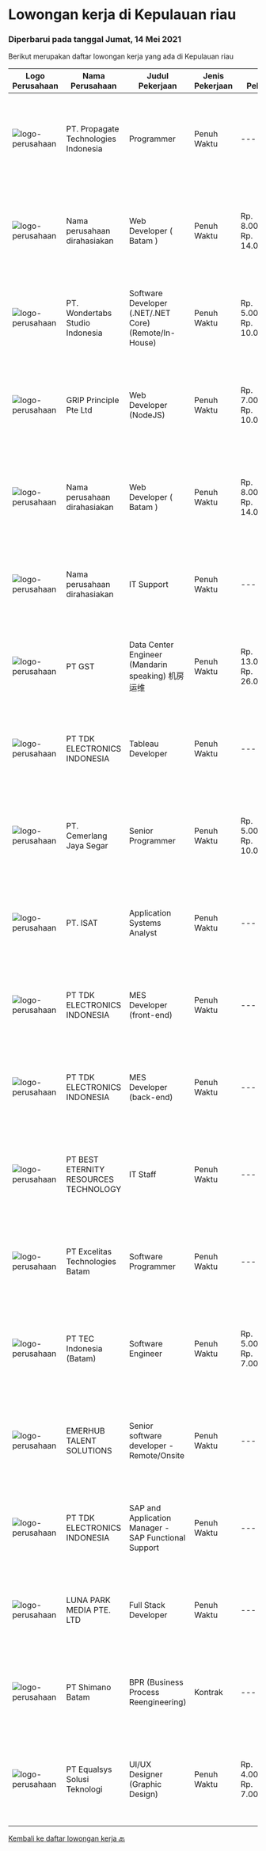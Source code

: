 
  # Lowongan kerja di Kepulauan riau

  ### Diperbarui pada tanggal Jumat, 14 Mei 2021

  Berikut merupakan daftar lowongan kerja yang ada di Kepulauan riau

  |Logo Perusahaan | Nama Perusahaan | Judul Pekerjaan | Jenis Pekerjaan | Gaji Pekerjaan | Lokasi | Deskripsi | Tanggal diunggah | Pranala |
  | -------------- | --------------- | --------------- | --------- | --------- | -------------- | ------- | ----------- | ----------- |
  |![logo-perusahaan](https://us.123rf.com/450wm/pavelstasevich/pavelstasevich1811/pavelstasevich181101027/112815900-stock-vector-no-image-available-icon-flat-vector.jpg?ver=6)|PT. Propagate Technologies Indonesia|Programmer|Penuh Waktu|---|Batam|Candidate must possess at least Bachelor's Degree in Computer Science/Information Technology or equivalent. At least 2 Year(s) of working experience...|Selasa, 11 Mei 2021|https://www.jobstreet.co.id/id/job/programmer-3516851?token=0~9b4639df-eb67-4032-87f8-4ae69902bf24&sectionRank=1&jobId=jobstreet-id-job-3516851|
|![logo-perusahaan](https://us.123rf.com/450wm/pavelstasevich/pavelstasevich1811/pavelstasevich181101027/112815900-stock-vector-no-image-available-icon-flat-vector.jpg?ver=6)|Nama perusahaan dirahasiakan|Web Developer ( Batam )|Penuh Waktu|Rp. 8.000.000-Rp. 14.000.000|Kepulauan Riau|Responsibilities-Build complex Web applications-Build server side infrastructure.-Contribute in all phases of the development lifecycle-Write well...|Rabu, 12 Mei 2021|https://www.jobstreet.co.id/id/job/web-developer-batam-8517276/origin/sg?token=0~9b4639df-eb67-4032-87f8-4ae69902bf24&sectionRank=2&jobId=jobstreet-sg-job-8517276|
|![logo-perusahaan](https://image-service-cdn.seek.com.au/af3bbf4dbcc0036347610a8a9bc4d26f8ff1d553/ee4dce1061f3f616224767ad58cb2fc751b8d2dc)|PT. Wondertabs Studio Indonesia|Software Developer (.NET/.NET Core) (Remote/In-House)|Penuh Waktu|Rp. 5.000.000-Rp. 10.000.000|Batam|Wondertabs is a digital IT start-up that focused on providing professional branding, web/eCommerce design, and custom software development solutions...|Selasa, 11 Mei 2021|https://www.jobstreet.co.id/id/job/software-developer-net-net-core-remote-in-house-3529318?token=0~9b4639df-eb67-4032-87f8-4ae69902bf24&sectionRank=3&jobId=jobstreet-id-job-3529318|
|![logo-perusahaan](https://image-service-cdn.seek.com.au/db7c2c9e625e61146670882a0e1dcf442b8f74a8/ee4dce1061f3f616224767ad58cb2fc751b8d2dc)|GRIP Principle Pte Ltd|Web Developer (NodeJS)|Penuh Waktu|Rp. 7.000.000-Rp. 10.000.000|Batam|WHAT YOU WILL LEARN  Strengthen your full-stack programming skills You'll learn how to write clean code by adhering to our programming best practices...|Senin, 10 Mei 2021|https://www.jobstreet.co.id/id/job/web-developer-nodejs-3528415?token=0~9b4639df-eb67-4032-87f8-4ae69902bf24&sectionRank=4&jobId=jobstreet-id-job-3528415|
|![logo-perusahaan](https://us.123rf.com/450wm/pavelstasevich/pavelstasevich1811/pavelstasevich181101027/112815900-stock-vector-no-image-available-icon-flat-vector.jpg?ver=6)|Nama perusahaan dirahasiakan|Web Developer ( Batam )|Penuh Waktu|Rp. 8.000.000-Rp. 14.000.000|Kepulauan Riau|Responsibilities-Build complex Web applications-Build server side infrastructure.-Contribute in all phases of the development lifecycle-Write well...|Sabtu, 08 Mei 2021|https://www.jobstreet.co.id/id/job/web-developer-batam-8529483/origin/sg?token=0~9b4639df-eb67-4032-87f8-4ae69902bf24&sectionRank=5&jobId=jobstreet-sg-job-8529483|
|![logo-perusahaan](https://us.123rf.com/450wm/pavelstasevich/pavelstasevich1811/pavelstasevich181101027/112815900-stock-vector-no-image-available-icon-flat-vector.jpg?ver=6)|Nama perusahaan dirahasiakan|IT Support|Penuh Waktu|---|Batam|Requirements &amp; Qualifications: Minimum Bachelor Degree in Computer Science/Information Technology from reputable university Minimum 3 year(s)...|Kamis, 06 Mei 2021|https://www.jobstreet.co.id/id/job/it-support-3525576?token=0~9b4639df-eb67-4032-87f8-4ae69902bf24&sectionRank=6&jobId=jobstreet-id-job-3525576|
|![logo-perusahaan](https://us.123rf.com/450wm/pavelstasevich/pavelstasevich1811/pavelstasevich181101027/112815900-stock-vector-no-image-available-icon-flat-vector.jpg?ver=6)|PT GST|Data Center Engineer (Mandarin speaking) 机房运维|Penuh Waktu|Rp. 13.000.000-Rp. 26.000.000|Kepulauan Riau|In charge of DC day-to-day Operations Installation/ Configuration/ Troubleshoot Fiber Optic, Routers, Switches and other devices Familiar with...|Minggu, 09 Mei 2021|https://www.jobstreet.co.id/id/job/data-center-engineer-mandarin-speaking-机房运维-3527529?token=0~9b4639df-eb67-4032-87f8-4ae69902bf24&sectionRank=7&jobId=jobstreet-id-job-3527529|
|![logo-perusahaan](https://image-service-cdn.seek.com.au/06fc1b1a35685ed89d33f0bae42945089dafdcbc/ee4dce1061f3f616224767ad58cb2fc751b8d2dc)|PT TDK ELECTRONICS INDONESIA|Tableau Developer|Penuh Waktu|---|Batam|Proven experience of working as a data scientist, or in a developer role, would be advantageous. Applicants should also be able to demonstrate their...|Sabtu, 08 Mei 2021|https://www.jobstreet.co.id/id/job/tableau-developer-3520604?token=0~9b4639df-eb67-4032-87f8-4ae69902bf24&sectionRank=8&jobId=jobstreet-id-job-3520604|
|![logo-perusahaan](https://image-service-cdn.seek.com.au/42d26f95063772dbf7625b0522e22228efd7c35d/ee4dce1061f3f616224767ad58cb2fc751b8d2dc)|PT. Cemerlang Jaya Segar|Senior Programmer|Penuh Waktu|Rp. 5.000.000-Rp. 10.000.000|Batam|Requirements: If accepted, willing to be placed in Batam More than 2 years professional experience in Web Development Required Skills: Nodejs,...|Rabu, 05 Mei 2021|https://www.jobstreet.co.id/id/job/senior-programmer-3524632?token=0~9b4639df-eb67-4032-87f8-4ae69902bf24&sectionRank=9&jobId=jobstreet-id-job-3524632|
|![logo-perusahaan](https://image-service-cdn.seek.com.au/656751b24171179707a10b1910b9c4c764a5330b/ee4dce1061f3f616224767ad58cb2fc751b8d2dc)|PT. ISAT|Application Systems Analyst|Penuh Waktu|---|Batam|Primary role purpose:Application Support Analyst will be responsible to provide technical support for existing applications and supporting the...|Sabtu, 01 Mei 2021|https://www.jobstreet.co.id/id/job/application-systems-analyst-3514114?token=0~9b4639df-eb67-4032-87f8-4ae69902bf24&sectionRank=10&jobId=jobstreet-id-job-3514114|
|![logo-perusahaan](https://image-service-cdn.seek.com.au/06fc1b1a35685ed89d33f0bae42945089dafdcbc/ee4dce1061f3f616224767ad58cb2fc751b8d2dc)|PT TDK ELECTRONICS INDONESIA|MES Developer (front-end)|Penuh Waktu|---|Batam|• Solid front-end web design experience• Excellent knowledge of object-oriented and/or functional programming• Strong native Javascript coding skills•...|Sabtu, 01 Mei 2021|https://www.jobstreet.co.id/id/job/mes-developer-front-end-3509243?token=0~9b4639df-eb67-4032-87f8-4ae69902bf24&sectionRank=11&jobId=jobstreet-id-job-3509243|
|![logo-perusahaan](https://image-service-cdn.seek.com.au/06fc1b1a35685ed89d33f0bae42945089dafdcbc/ee4dce1061f3f616224767ad58cb2fc751b8d2dc)|PT TDK ELECTRONICS INDONESIA|MES Developer (back-end)|Penuh Waktu|---|Batam|• More than 3 years of experience with C#/.Net development• Participation in medium to large projects using a source control tool (preferably Git)•...|Sabtu, 01 Mei 2021|https://www.jobstreet.co.id/id/job/mes-developer-back-end-3509224?token=0~9b4639df-eb67-4032-87f8-4ae69902bf24&sectionRank=12&jobId=jobstreet-id-job-3509224|
|![logo-perusahaan](https://image-service-cdn.seek.com.au/51577f02e513555dd264889f38073596282605f6/ee4dce1061f3f616224767ad58cb2fc751b8d2dc)|PT BEST ETERNITY RESOURCES TECHNOLOGY|IT Staff|Penuh Waktu|---|Batam|Recruitments: Candidate must possess at least SMU in any field. Required language(s): Mandarin At least 1 year(s) of working experience in the related...|Senin, 26 April 2021|https://www.jobstreet.co.id/id/job/it-staff-3516680?token=0~9b4639df-eb67-4032-87f8-4ae69902bf24&sectionRank=13&jobId=jobstreet-id-job-3516680|
|![logo-perusahaan](https://image-service-cdn.seek.com.au/547ac594c991b1e9835ba196252c1c187b7960ba/ee4dce1061f3f616224767ad58cb2fc751b8d2dc)|PT Excelitas Technologies Batam|Software Programmer|Penuh Waktu|---|Batam|Lead assigned digitalization project and any project related to Industry 4.0 journey in manufacturing plant. Testing and evaluating new programs...|Senin, 26 April 2021|https://www.jobstreet.co.id/id/job/software-programmer-3516544?token=0~9b4639df-eb67-4032-87f8-4ae69902bf24&sectionRank=14&jobId=jobstreet-id-job-3516544|
|![logo-perusahaan](https://image-service-cdn.seek.com.au/18922dc24234f64060e074f0e7093dddd2da8344/ee4dce1061f3f616224767ad58cb2fc751b8d2dc)|PT TEC Indonesia (Batam)|Software Engineer|Penuh Waktu|Rp. 5.000.000-Rp. 7.000.000|Batam|Bachelor degree in Electrical Engineer/Computer Science Good skill to operate C++ or familiar with C#, Android, VB, Java, web programming Good...|Selasa, 27 April 2021|https://www.jobstreet.co.id/id/job/software-engineer-3517551?token=0~9b4639df-eb67-4032-87f8-4ae69902bf24&sectionRank=15&jobId=jobstreet-id-job-3517551|
|![logo-perusahaan](https://image-service-cdn.seek.com.au/956863e93e04787db617ea3231d4e0793b12d127/ee4dce1061f3f616224767ad58cb2fc751b8d2dc)|EMERHUB TALENT SOLUTIONS|Senior software developer - Remote/Onsite|Penuh Waktu|---|Batam|SENIOR SOFTWARE ENGINEER Our client is a well-known and respected Singaporean software company.  They are currently in growth mode and looking to add...|Selasa, 27 April 2021|https://www.jobstreet.co.id/id/job/senior-software-developer-remote-onsite-3517521?token=0~9b4639df-eb67-4032-87f8-4ae69902bf24&sectionRank=16&jobId=jobstreet-id-job-3517521|
|![logo-perusahaan](https://image-service-cdn.seek.com.au/06fc1b1a35685ed89d33f0bae42945089dafdcbc/ee4dce1061f3f616224767ad58cb2fc751b8d2dc)|PT TDK ELECTRONICS INDONESIA|SAP and Application Manager - SAP Functional Support|Penuh Waktu|---|Batam|Responsibilities: Project roll out support for software development and global system changes. Propose and implement process improvement and...|Sabtu, 24 April 2021|https://www.jobstreet.co.id/id/job/sap-and-application-manager-sap-functional-support-3507501?token=0~9b4639df-eb67-4032-87f8-4ae69902bf24&sectionRank=17&jobId=jobstreet-id-job-3507501|
|![logo-perusahaan](https://image-service-cdn.seek.com.au/0f89fbce8d89c1c23e7e54184fe369b22e4fcd21/ee4dce1061f3f616224767ad58cb2fc751b8d2dc)|LUNA PARK MEDIA PTE. LTD|Full Stack Developer|Penuh Waktu|---|Batam|We are looking for an enthusiastic candidate who wants to join our team in Batam and contribute to the international growth of our online advertising...|Kamis, 22 April 2021|https://www.jobstreet.co.id/id/job/full-stack-developer-8494395/origin/sg?token=0~9b4639df-eb67-4032-87f8-4ae69902bf24&sectionRank=18&jobId=jobstreet-sg-job-8494395|
|![logo-perusahaan](https://image-service-cdn.seek.com.au/6aec31a5af5a52b0e326ea3affb5eee4bf6d6e57/ee4dce1061f3f616224767ad58cb2fc751b8d2dc)|PT Shimano Batam|BPR (Business Process Reengineering)|Kontrak|---|Batam|Job Descriptions: Maintain master data and documentation of SAP &amp; Internal system for MM/PP/Inventory. Prepare comprehensive and detailed reports...|Kamis, 15 April 2021|https://www.jobstreet.co.id/id/job/bpr-business-process-reengineering-3507982?token=0~9b4639df-eb67-4032-87f8-4ae69902bf24&sectionRank=19&jobId=jobstreet-id-job-3507982|
|![logo-perusahaan](https://image-service-cdn.seek.com.au/cf6d9b9362f34572218f6a132da744549ab3eacd/ee4dce1061f3f616224767ad58cb2fc751b8d2dc)|PT Equalsys Solusi Teknologi|UI/UX Designer (Graphic Design)|Penuh Waktu|Rp. 4.000.000-Rp. 7.000.000|Kepulauan Riau|RESPONSIBILITIES Design web based or mobile device application screens Create story boards showing User Interface (UI) work flows Understand User...|Rabu, 14 April 2021|https://www.jobstreet.co.id/id/job/ui-ux-designer-graphic-design-3507141?token=0~9b4639df-eb67-4032-87f8-4ae69902bf24&sectionRank=20&jobId=jobstreet-id-job-3507141|


  [Kembali ke daftar lowongan kerja 🔙](../README.md#daftar-lowongan-kerja)
  